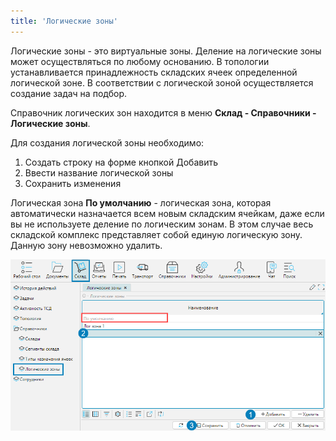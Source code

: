 ```yaml
---
title: 'Логические зоны'
---
```


Логические зоны - это виртуальные зоны. Деление на логические зоны может осуществляться по любому основанию. 
В топологии устанавливается принадлежность складских ячеек определенной логической зоне. В соответствии с логической зоной осуществляется создание задач на подбор.

Справочник логических зон находится в меню **Склад - Справочники - Логические зоны**.

Для создания логической зоны необходимо:

1. Создать строку на форме кнопкой Добавить
2. Ввести название логической зоны
3. Сохранить изменения

Логическая зона **По умолчанию** - логическая зона, которая автоматически назначается всем новым складским ячейкам, 
даже если вы не используете деление по логическим зонам. В этом случае весь складской комплекс представляет собой единую логическую зону. 
Данную зону невозможно удалить. 

![](img/zone1.png)  




